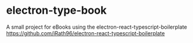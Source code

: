# electron-type-book

A small project for eBooks using the electron-react-typescript-boilerplate
https://github.com/iRath96/electron-react-typescript-boilerplate
